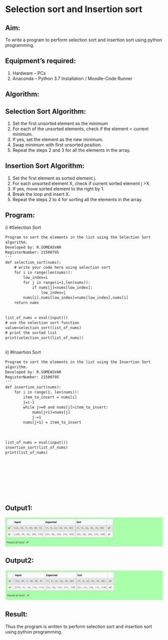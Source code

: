 # Selection sort and Insertion sort
## Aim:
To write a program to perform selection sort and insertion sort using python programming.
## Equipment’s required:
1.	Hardware – PCs
2.	Anaconda – Python 3.7 Installation / Moodle-Code Runner
## Algorithm:
## Selection Sort Algorithm:
1.	Set the first unsorted element as the minimum
2.	For each of the unsorted elements, check if the element < current minimum.
3.	If yes, set the element as the new minimum.
4.	Swap minimum with first unsorted position.
5.	Repeat the steps 2 and 3 for all the elements in the array.
## Insertion Sort Algorithm:
1.	Set the first element as sorted element j.
2.	For each unsorted element X, check if current sorted element j >X.
3.	If yes, move sorted element to the right by 1.
4.	Break the loop and insert X.
5.	Repeat the steps 2 to 4 for sorting all the elements in the array.
## Program:
i)	#Selection Sort
```
Program to sort the elements in the list using the Selection Sort algorithm.
Developed by: R.SOMEASVAR
RegisterNumber: 21500795
'''
def selection_sort(nums):
    # write your code here using selection sort
    for i in range(len(nums)):
        low_index=i
        for j in range(i+1,len(nums)):
            if nums[j]<nums[low_index]:
                low_index=j
        nums[i],nums[low_index]=nums[low_index],nums[i]
    return nums
    
    
list_of_nums = eval(input())
# use the selection sort function
value=selection_sort(list_of_nums)
# print the sorted list
print(selection_sort(list_of_nums))


```
ii)	#Insertion Sort
```
Program to sort the elements in the list using the Insertion Sort algorithm.
Developed by: R.SOMEASVAR
RegisterNumber: 21500795
'''
def insertion_sort(nums):
    for i in range(1, len(nums)):
        item_to_insert = nums[i]
        j=i-1
        while j>=0 and nums[j]>item_to_insert:
            nums[j+1]=nums[j]
            j-=1
        nums[j+1] = item_to_insert
    
    
    
list_of_nums = eval(input())
insertion_sort(list_of_nums)
print(list_of_nums)









```

## Output1:
![output](./img/output1.jpg)

## Output2:
![output](./img/output2.jpg)


## Result:
Thus the program is written to perform selection sort and insertion sort using python programming.
